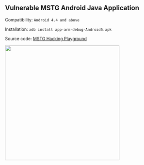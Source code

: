 Vulnerable MSTG Android Java Application
---

Compatibility: `Android 4.4 and above`

Installation: `adb install app-arm-debug-Android5.apk`

Source code: [MSTG Hacking Playground](https://github.com/OWASP/MSTG-Hacking-Playground)

<img src="https://user-images.githubusercontent.com/55597077/65364468-e9646d00-dc09-11e9-9b3e-9cc65dc36acf.png" width="377">
